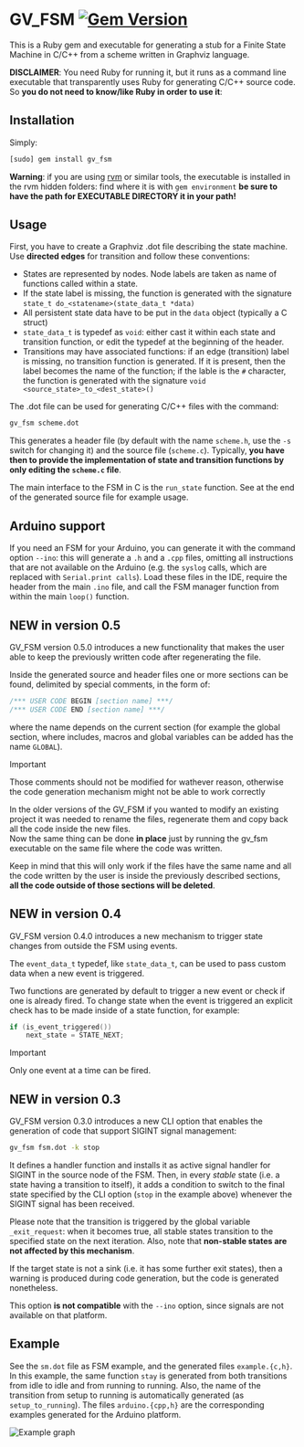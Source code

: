 # GV_FSM [![Gem Version](https://badge.fury.io/rb/gv_fsm.svg)](https://badge.fury.io/rb/gv_fsm)

This is a Ruby gem and executable for generating a stub for a Finite State Machine in C/C++ from a scheme written in Graphviz language.

**DISCLAIMER**: You need Ruby for running it, but it runs as a command line executable that transparently uses Ruby for generating C/C++ source code. So **you do not need to know/like Ruby in order to use it**:

## Installation

Simply:

```sh
[sudo] gem install gv_fsm
```

**Warning**: if you are using [rvm](https://rvm.io) or similar tools, the executable is installed in the rvm hidden folders: find where it is with `gem environment` **be sure to have the path for EXECUTABLE DIRECTORY it in your path!**

## Usage

First, you have to create a Graphviz .dot file describing the state machine. Use **directed edges** for transition and follow these conventions:

* States are represented by nodes. Node labels are taken as name of functions called within a state.
* If the state label is missing, the function is generated with the signature `state_t do_<statename>(state_data_t *data)`
* All persistent state data have to be put in the `data` object (typically a C struct)
* `state_data_t` is typedef as `void`: either cast it within each state and transition function, or edit the typedef at the beginning of the header.
* Transitions may have associated functions: if an edge (transition) label is missing, no transition function is generated. If it is present, then the label becomes the name of the function; if the lable is the `#` character, the function is generated with the signature `void <source_state>_to_<dest_state>()`
  
The .dot file can be used for generating C/C++ files with the command:

```sh
gv_fsm scheme.dot
```

This generates a header file (by default with the name `scheme.h`, use the `-s` switch for changing it) and the source file (`scheme.c`). Typically, **you have then to provide the implementation of state and transition functions by only editing the `scheme.c` file**.

The main interface to the FSM in C is the `run_state` function. See at the end of the generated source file for example usage.

## Arduino support

If you need an FSM for your Arduino, you can generate it with the command option `--ino`: this will generate a `.h` and a `.cpp` files, omitting all instructions that are not available on the Arduino (e.g. the `syslog` calls, which are replaced with `Serial.print calls`). Load these files in the IDE, require the header from the main `.ino` file, and call the FSM manager function from within the main `loop()` function.

## NEW in version 0.5

GV_FSM version 0.5.0 introduces a new functionality that makes the user able to keep the previously written code after regenerating the file.

Inside the generated source and header files one or more sections can be found, delimited by special comments, in the form of:
```c
/*** USER CODE BEGIN [section name] ***/
/*** USER CODE END [section name] ***/
```
where the name depends on the current section (for example the global section, where includes, macros and global variables can be added has the name `GLOBAL`).

> [!IMPORTANT]
> Those comments should not be modified for wathever reason, otherwise the code generation mechanism might not be able to work correctly

In the older versions of the GV_FSM if you wanted to modify an existing project it was needed to rename the files, regenerate them and copy back all the code inside the new files. \
Now the same thing can be done **in place** just by running the gv_fsm executable on the same file where the code was written.

Keep in mind that this will only work if the files have the same name and all the code written by the user is inside the previously described sections, \
**all the code outside of those sections will be deleted**.

## NEW in version 0.4

GV_FSM version 0.4.0 introduces a new mechanism to trigger state changes from outside the FSM using events.

The `event_data_t` typedef, like `state_data_t`, can be used to pass custom data when a new event is triggered.

Two functions are generated by default to trigger a new event or check if one is already fired.
To change state when the event is triggered an explicit check has to be made inside of a state function, for example:

```c
if (is_event_triggered())
    next_state = STATE_NEXT;
```

> [!IMPORTANT]
> Only one event at a time can be fired.

## NEW in version 0.3

GV_FSM version 0.3.0 introduces a new CLI option that enables the generation of code that support SIGINT signal management:

```bash
gv_fsm fsm.dot -k stop
```

It defines a handler function and installs it as active signal handler for SIGINT in the source node of the FSM. Then, in every *stable* state (i.e. a state having a transition to itself), it adds a condition to switch to the final state specified by the CLI option (`stop` in the example above) whenever the SIGINT signal has been received.

Please note that the transition is triggered by the global variable `_exit_request`: when it becomes true, all stable states transition to the specified state on the next iteration. Also, note that **non-stable states are not affected by this mechanism**.

If the target state is not a sink (i.e. it has some further exit states), then a warning is produced during code generation, but the code is generated nonetheless.

This option **is not compatible** with the `--ino` option, since signals are not available on that platform.

## Example

See the `sm.dot` file as FSM example, and the generated files `example.{c,h}`. In this example, the same function `stay` is generated from both transitions from idle to idle and from running to running. Also, the name of the transition from setup to running is automatically generated (as `setup_to_running`).
The files `arduino.{cpp,h}` are the corresponding examples generated for the Arduino platform.

![Example graph](example.png)
